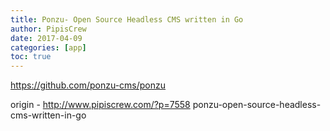 ```yaml
---
title: Ponzu- Open Source Headless CMS written in Go
author: PipisCrew
date: 2017-04-09
categories: [app]
toc: true
---
```


https://github.com/ponzu-cms/ponzu

origin - http://www.pipiscrew.com/?p=7558 ponzu-open-source-headless-cms-written-in-go